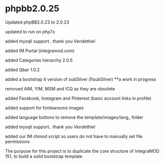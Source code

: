 # phpbb2.0.25

Updated phpBB2.0.23 to 2.0.23

updated to run on php7x

added mysqli support.. thank you Vendethiel 

added IM Portal (integramod.com)

added Categories hierarchy 2.0.5

added Qbar 1.0.2

added a bootstrap 4 version of subSilver (fisubSilver) **a work in progress

removed AIM, YIM, MSM and ICQ as they are obsolete

added Facebook, Instagram and Pinterest (basic account links in profile)

added support for fontawsome images

added language buttons to remove the template/images/lang_ folder

added mysqli support.. thank you Vendethiel 

added our IM chmod script so users do not have to manually set file permissions


The purpose for this project is to duplicate the core structure of IntegraMOD 151, to build a solid bootstrap template
